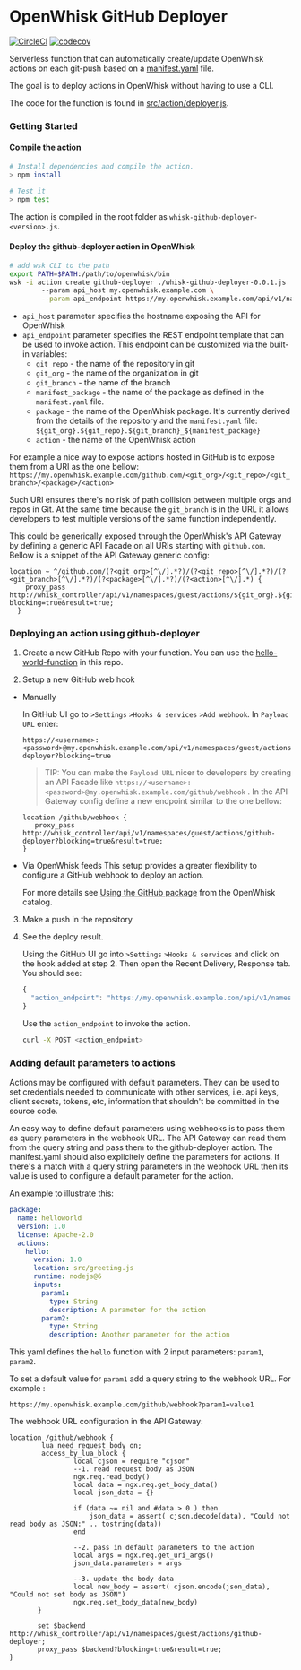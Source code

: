 OpenWhisk GitHub Deployer
==========================

[![CircleCI](https://circleci.com/gh/adobe-apiplatform/openwhisk-github-deployer.svg?style=svg)](https://circleci.com/gh/adobe-apiplatform/openwhisk-github-deployer)
[![codecov](https://codecov.io/gh/adobe-apiplatform/openwhisk-github-deployer/branch/master/graph/badge.svg)](https://codecov.io/gh/adobe-apiplatform/openwhisk-github-deployer)

Serverless function that can automatically create/update OpenWhisk actions on each git-push based on a [manifest.yaml](test/resources/hello-world-function/manifest.yaml) file.

The goal is to deploy actions in OpenWhisk without having to use a CLI.
  
The code for the function is found in [src/action/deployer.js](src/action/deployer.js).  


### Getting Started

#### Compile the action
```bash
# Install dependencies and compile the action.
> npm install

# Test it
> npm test

```

The action is compiled in the root folder as `whisk-github-deployer-<version>.js`.

#### Deploy the github-deployer action in OpenWhisk

```bash
# add wsk CLI to the path
export PATH=$PATH:/path/to/openwhisk/bin
wsk -i action create github-deployer ./whisk-github-deployer-0.0.1.js  \ 
        --param api_host my.openwhisk.example.com \
        --param api_endpoint https://my.openwhisk.example.com/api/v1/namespaces/guest/actions/{package}/{action}
```

* `api_host` parameter specifies the hostname exposing the API for OpenWhisk 
* `api_endpoint` parameter specifies the REST endpoint template that can be used to invoke action. This endpoint can be customized via the built-in variables:
  * `git_repo` - the name of the repository in git
  * `git_org` - the name of the organization in git
  * `git_branch` - the name of the branch
  * `manifest_package` - the name of the package as defined in the `manifest.yaml` file.
  * `package` - the name of the OpenWhisk package. It's currently derived from the details of the repository and the `manifest.yaml` file: `${git_org}.${git_repo}.${git_branch}_${manifest_package}`
  * `action` - the name of the OpenWhisk action

For example a nice way to expose actions hosted in GitHub is to expose them from a URI as the one bellow:
 `https://my.openwhisk.example.com/github.com/<git_org>/<git_repo>/<git_branch>/<package>/<action>`
 
Such URI ensures there's no risk of path collision between multiple orgs and repos in Git. 
At the same time because the `git_branch` is in the URL it allows developers to test multiple versions of the same function independently. 

 This could be generically exposed through the OpenWhisk's API Gateway by defining a generic API Facade on all URIs starting with `github.com`. Bellow is a snippet of the API Gateway generic config:
 
 ```nginx
 location ~ ^/github.com/(?<git_org>[^\/].*?)/(?<git_repo>[^\/].*?)/(?<git_branch>[^\/].*?)/(?<package>[^\/].*?)/(?<action>[^\/].*) {
     proxy_pass http://whisk_controller/api/v1/namespaces/guest/actions/${git_org}.${git_repo}.${git_branch}_${package}/${action}?blocking=true&result=true;
   }
 ```

### Deploying an action using github-deployer

1. Create a new GitHub Repo with your function. You can use the [hello-world-function](test/resources/hello-world-function) in this repo. 

2. Setup a new GitHub web hook
  * Manually
  
    In GitHub UI go to `>Settings` `>Hooks & services` `>Add webhook`. 
    In `Payload URL` enter:

     ```
     https://<username>:<password>@my.openwhisk.example.com/api/v1/namespaces/guest/actions/github-deployer?blocking=true
     ``` 
     > TIP: You can make the `Payload URL` nicer to developers by creating an API Facade like `https://<username>:<password>@my.openwhisk.example.com/github/webhook` . 
     In the API Gateway config define a new endpoint similar to the one bellow:
     ```nginx 
     location /github/webhook {
        proxy_pass http://whisk_controller/api/v1/namespaces/guest/actions/github-deployer?blocking=true&result=true;
     }
     ```
     
 * Via OpenWhisk feeds
    This setup provides a greater flexibility to configure a GitHub webhook to deploy an action.

    For more details see [Using the GitHub package](https://github.com/openwhisk/openwhisk-catalog#using-the-github-package) from the OpenWhisk catalog.
    
3. Make a push in the repository
4. See the deploy result.
 
   Using the GitHub UI go into `>Settings` `>Hooks & services` and click on the hook added at step 2. Then open the Recent Delivery, Response tab. You should see:
   ```javascript
   {
     "action_endpoint": "https://my.openwhisk.example.com/api/v1/namespaces/guest/actions/<git_org>.<git_repo>.<git_branch>_<mainfest_package>/<action>"
   }
   ``` 
   Use the `action_endpoint` to invoke the action. 
   ```bash
   curl -X POST <action_endpoint>
   ```

### Adding default parameters to actions 

Actions may be configured with default parameters. They can be used to set credentials needed to communicate with other services, i.e. api keys, client secrets, tokens, etc, information that shouldn't be committed in the source code.

An easy way to define default parameters using webhooks is to pass them as query parameters in the webhook URL. 
The API Gateway can read them from the query string and pass them to the github-deployer action.
The manifest.yaml should also explicitely define the parameters for actions. If there's a match with a query string parameters in the webhook URL then its value is used to configure a default parameter for the action. 
 
An example to illustrate this:
 
```yaml
package:
  name: helloworld
  version: 1.0
  license: Apache-2.0
  actions:
    hello:
      version: 1.0
      location: src/greeting.js
      runtime: nodejs@6
      inputs:
        param1:
          type: String
          description: A parameter for the action
        param2:
          type: String
          description: Another parameter for the action

``` 
 
This yaml defines the `hello` function with 2 input parameters: `param1`, `param2`.
 
 To set a default value for `param1` add a query string to the webhook URL. For example : 
 
 ```
https://my.openwhisk.example.com/github/webhook?param1=value1
```

 The webhook URL configuration in the API Gateway:
 
```nginx
location /github/webhook {
        lua_need_request_body on;
        access_by_lua_block {
                local cjson = require "cjson"
                --1. read request body as JSON
                ngx.req.read_body()
                local data = ngx.req.get_body_data()
                local json_data = {}

                if (data ~= nil and #data > 0 ) then
                    json_data = assert( cjson.decode(data), "Could not read body as JSON:" .. tostring(data))
                end

                --2. pass in default parameters to the action
                local args = ngx.req.get_uri_args()
                json_data.parameters = args

                --3. update the body data
                local new_body = assert( cjson.encode(json_data),  "Could not set body as JSON")
                ngx.req.set_body_data(new_body)
       }
       
       set $backend http://whisk_controller/api/v1/namespaces/guest/actions/github-deployer;
       proxy_pass $backend?blocking=true&result=true;
}
```
 
